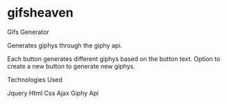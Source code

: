 # gifsheaven

Gifs Generator

Generates giphys through the giphy api.

Each button generates different giphys based on the button text. Option to create a new button to generate new giphys.

Technologies Used

Jquery
Html
Css
Ajax
Giphy Api

